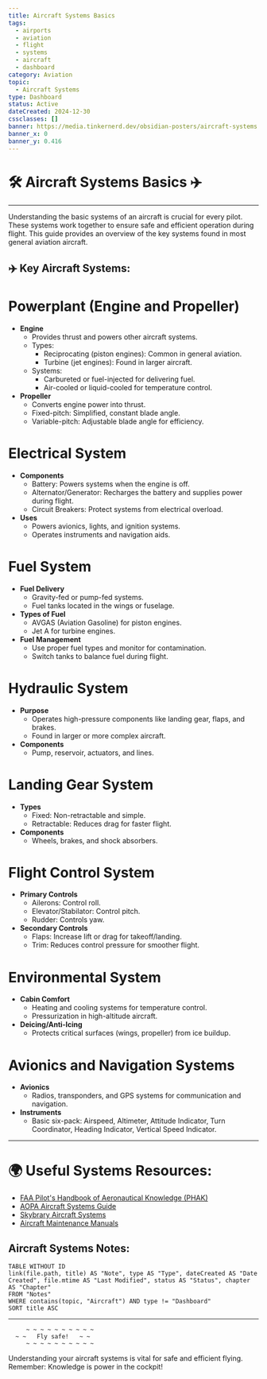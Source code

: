 ```yaml
---
title: Aircraft Systems Basics
tags:
  - airports
  - aviation
  - flight
  - systems
  - aircraft
  - dashboard
category: Aviation
topic:
  - Aircraft Systems
type: Dashboard
status: Active
dateCreated: 2024-12-30
cssclasses: []
banner: https://media.tinkernerd.dev/obsidian-posters/aircraft-systems.jpg
banner_x: 0
banner_y: 0.416
---
```

# 🛠️ Aircraft Systems Basics ✈️
___

Understanding the basic systems of an aircraft is crucial for every pilot. These systems work together to ensure safe and efficient operation during flight. This guide provides an overview of the key systems found in most general aviation aircraft.

## ✈️ Key Aircraft Systems:

# Powerplant (Engine and Propeller)
- **Engine**
	- Provides thrust and powers other aircraft systems.
	- Types:
		- Reciprocating (piston engines): Common in general aviation.
		- Turbine (jet engines): Found in larger aircraft.
	- Systems:
		- Carbureted or fuel-injected for delivering fuel.
		- Air-cooled or liquid-cooled for temperature control.
- **Propeller**
	- Converts engine power into thrust.
	- Fixed-pitch: Simplified, constant blade angle.
	- Variable-pitch: Adjustable blade angle for efficiency.

# Electrical System
- **Components**
	- Battery: Powers systems when the engine is off.
	- Alternator/Generator: Recharges the battery and supplies power during flight.
	- Circuit Breakers: Protect systems from electrical overload.
- **Uses**
	- Powers avionics, lights, and ignition systems.
	- Operates instruments and navigation aids.

# Fuel System
- **Fuel Delivery**
	- Gravity-fed or pump-fed systems.
	- Fuel tanks located in the wings or fuselage.
- **Types of Fuel**
	- AVGAS (Aviation Gasoline) for piston engines.
	- Jet A for turbine engines.
- **Fuel Management**
	- Use proper fuel types and monitor for contamination.
	- Switch tanks to balance fuel during flight.

# Hydraulic System
- **Purpose**
	- Operates high-pressure components like landing gear, flaps, and brakes.
	- Found in larger or more complex aircraft.
- **Components**
	- Pump, reservoir, actuators, and lines.

# Landing Gear System
- **Types**
	- Fixed: Non-retractable and simple.
	- Retractable: Reduces drag for faster flight.
- **Components**
	- Wheels, brakes, and shock absorbers.

# Flight Control System
- **Primary Controls**
	- Ailerons: Control roll.
	- Elevator/Stabilator: Control pitch.
	- Rudder: Controls yaw.
- **Secondary Controls**
	- Flaps: Increase lift or drag for takeoff/landing.
	- Trim: Reduces control pressure for smoother flight.

# Environmental System
- **Cabin Comfort**
	- Heating and cooling systems for temperature control.
	- Pressurization in high-altitude aircraft.
- **Deicing/Anti-Icing**
	- Protects critical surfaces (wings, propeller) from ice buildup.

# Avionics and Navigation Systems
- **Avionics**
	- Radios, transponders, and GPS systems for communication and navigation.
- **Instruments**
	- Basic six-pack: Airspeed, Altimeter, Attitude Indicator, Turn Coordinator, Heading Indicator, Vertical Speed Indicator.

---

# 🌍 Useful Systems Resources:
- [FAA Pilot's Handbook of Aeronautical Knowledge (PHAK)](https://www.faa.gov/regulations_policies/handbooks_manuals/aviation/phak/)
- [AOPA Aircraft Systems Guide](https://www.aopa.org/)
- [Skybrary Aircraft Systems](https://www.skybrary.aero/)
- [Aircraft Maintenance Manuals](https://www.aircraftsystemstech.com/)

## Aircraft Systems Notes:
```dataview  
TABLE WITHOUT ID
link(file.path, title) AS "Note", type AS "Type", dateCreated AS "Date Created", file.mtime AS "Last Modified", status AS "Status", chapter AS "Chapter"
FROM "Notes"
WHERE contains(topic, "Aircraft") AND type != "Dashboard"
SORT title ASC
````

---

```plaintext
     ~ ~ ~ ~ ~ ~ ~ ~ ~ ~
  ~ ~   Fly safe!   ~ ~
     ~ ~ ~ ~ ~ ~ ~ ~ ~ ~
```

Understanding your aircraft systems is vital for safe and efficient flying. Remember: Knowledge is power in the cockpit!